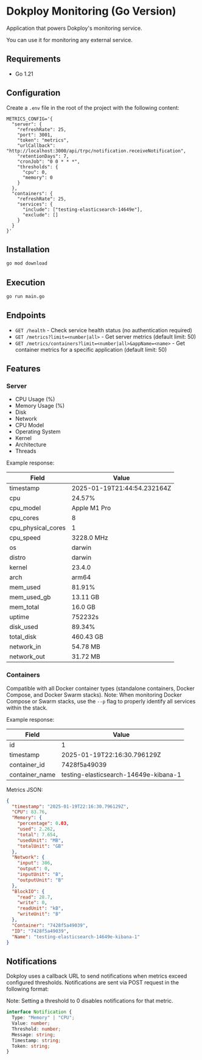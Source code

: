 # Dokploy Monitoring (Go Version)

Application that powers Dokploy's monitoring service.

You can use it for monitoring any external service.

## Requirements

- Go 1.21

## Configuration

Create a `.env` file in the root of the project with the following content:

```shell
METRICS_CONFIG='{
  "server": {
    "refreshRate": 25,
    "port": 3001,
    "token": "metrics",
    "urlCallback": "http://localhost:3000/api/trpc/notification.receiveNotification",
    "retentionDays": 7,
    "cronJob": "0 0 * * *",
    "thresholds": {
      "cpu": 0,
      "memory": 0
    }
  },
  "containers": {
    "refreshRate": 25,
    "services": {
      "include": ["testing-elasticsearch-14649e"],
      "exclude": []
    }
  }
}'
```

## Installation

```bash
go mod download
```

## Execution

```bash
go run main.go
```

## Endpoints

- `GET /health` - Check service health status (no authentication required)
- `GET /metrics?limit=<number|all>` - Get server metrics (default limit: 50)
- `GET /metrics/containers?limit=<number|all>&appName=<name>` - Get container metrics for a specific application (default limit: 50)

## Features

### Server

- CPU Usage (%)
- Memory Usage (%)
- Disk
- Network
- CPU Model
- Operating System
- Kernel
- Architecture
- Threads

Example response:

| Field              | Value                       |
| ------------------ | --------------------------- |
| timestamp          | 2025-01-19T21:44:54.232164Z |
| cpu                | 24.57%                      |
| cpu_model          | Apple M1 Pro                |
| cpu_cores          | 8                           |
| cpu_physical_cores | 1                           |
| cpu_speed          | 3228.0 MHz                  |
| os                 | darwin                      |
| distro             | darwin                      |
| kernel             | 23.4.0                      |
| arch               | arm64                       |
| mem_used           | 81.91%                      |
| mem_used_gb        | 13.11 GB                    |
| mem_total          | 16.0 GB                     |
| uptime             | 752232s                     |
| disk_used          | 89.34%                      |
| total_disk         | 460.43 GB                   |
| network_in         | 54.78 MB                    |
| network_out        | 31.72 MB                    |

### Containers

Compatible with all Docker container types (standalone containers, Docker Compose, and Docker Swarm stacks). Note: When monitoring Docker Compose or Swarm stacks, use the `--p` flag to properly identify all services within the stack.

Example response:

| Field          | Value                                 |
| -------------- | ------------------------------------- |
| id             | 1                                     |
| timestamp      | 2025-01-19T22:16:30.796129Z           |
| container_id   | 7428f5a49039                          |
| container_name | testing-elasticsearch-14649e-kibana-1 |

Metrics JSON:

```json
{
  "timestamp": "2025-01-19T22:16:30.796129Z",
  "CPU": 83.76,
  "Memory": {
    "percentage": 0.03,
    "used": 2.262,
    "total": 7.654,
    "usedUnit": "MB",
    "totalUnit": "GB"
  },
  "Network": {
    "input": 306,
    "output": 0,
    "inputUnit": "B",
    "outputUnit": "B"
  },
  "BlockIO": {
    "read": 28.7,
    "write": 0,
    "readUnit": "kB",
    "writeUnit": "B"
  },
  "Container": "7428f5a49039",
  "ID": "7428f5a49039",
  "Name": "testing-elasticsearch-14649e-kibana-1"
}
```

## Notifications

Dokploy uses a callback URL to send notifications when metrics exceed configured thresholds. Notifications are sent via POST request in the following format:

Note: Setting a threshold to 0 disables notifications for that metric.

```typescript
interface Notification {
  Type: "Memory" | "CPU";
  Value: number;
  Threshold: number;
  Message: string;
  Timestamp: string;
  Token: string;
}
